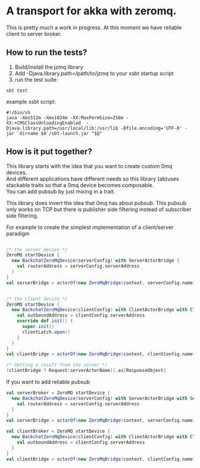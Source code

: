 # A transport for akka with zeromq.

This is pretty much a work in progress.
At this moment we have reliable client to server broker. 

## How to run the tests?
1. Build/install the jzmq library
2. Add -Djava.library.path=/path/to/jzmq to your xsbt startup script  
3. run the test suite:  
```
sbt test
```

example xsbt script:  

```
#!/bin/sh
java -Xms512m -Xmx1024m -XX:MaxPermSize=256m -XX:+CMSClassUnloadingEnabled  -Djava.library.path=/usr/local/lib:/usr/lib -Dfile.encoding='UTF-8' -jar `dirname $0`/sbt-launch.jar "$@"
```


## How is it put together?

This library starts with the idea that you want to create custom 0mq devices.  
And different applications have different needs so this library (ab)uses stackable traits so that a 0mq device becomes composable.  
You can add pubsub by just mixing in a trait.

This library does invert the idea that 0mq has about pubsub. This pubsub only works on TCP but there is publisher side filtering 
instead of subscriber side filtering.

For example to create the simplest implementation of a client/server paradigm 

```scala

/* the server device */
ZeroMQ startDevice {
  new BackchatZeroMqDevice(serverConfig) with ServerActorBridge {
    val routerAddress = serverConfig.serverAddress
  }
}
val serverBridge = actorOf(new ZeroMqBridge(context, serverConfig.name) with ServerBridge).start()


/* the client device */
ZeroMQ startDevice {
  new BackchatZeroMqDevice(clientConfig) with ClientActorBridge with ClientBroker {
    val outboundAddress = clientConfig.serverAddress
    override def init() {
      super.init()
      clientLatch.open()
    }
  }
}
val clientBridge = actorOf(new ZeroMqBridge(context, clientConfig.name) with ClientBridge).start()

/* Getting a result from the server */
(clientBridge ? Request(serverActorName)).as[ResponseObject]

```

If you want to add reliable pubsub

```scala
val serverBroker = ZeroMQ startDevice {
  new BackchatZeroMqDevice(serverConfig) with ServerActorBridge with ServerPubSubPublisher {
    val routerAddress = serverConfig.serverAddress
  }
}
val serverBridge = actorOf(new ZeroMqBridge(context, serverConfig.name) with ServerBridge with PublisherBridge).start()

val clientBroker = ZeroMQ startDevice {
  new BackchatZeroMqDevice(clientConfig) with ClientActorBridge with ClientBroker with ClientPubSubSubscriber {
    val outboundAddress = clientConfig.serverAddress
  }
}
val clientBridge = actorOf(new ZeroMqBridge(context, clientConfig.name) with ClientBridge with SubscriberBridge).start()
```
